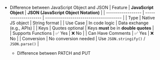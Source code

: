- Difference between JavaScript Object and JSON
  | Feature | **JavaScript Object** | **JSON (JavaScript Object Notation)** |
  | ------------------ | --------------------- | --------------------------------------- |
  | Type | Native JS object | String format |
  | Use Case | In code logic | Data exchange (e.g., APIs) |
  | Keys | Quotes optional | Keys **must** be in **double quotes** |
  | Supports Functions | ✅ Yes | ❌ No |
  | Can Have Comments | ✅ Yes | ❌ No |
  | Conversion | No conversion needed | Use `JSON.stringify()` / `JSON.parse()` |

  - Difference between PATCH and PUT
